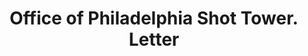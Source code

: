 ---
doi: 10.7916/D8PG33T6
date_other: '1869'
date_other_textual: '1869'
form: correspondence
genre:
- Letters (correspondence)
name:
- Office of Philadelphia Shot Tower
object_in_context_url: https://biggert.cul.columbia.edu/items/view/ave_biggert_01437
subject_hierarchical_geographic:
- Philadelphia, Pennsylvania, United States
subject_name:
- Office of Philadelphia Shot Tower
title: Office of Philadelphia Shot Tower. Letter
sort_title: Office of Philadelphia Shot Tower. Letter
call_number: ave_biggert_01437
coordinates:
- 40.00944444444445,-75.13333333333334
pid: ave_biggert_01437
identifiers: ave_biggert_01437
permalink: /biggert/ave_biggert_01437/
layout: iiif-image-page
---